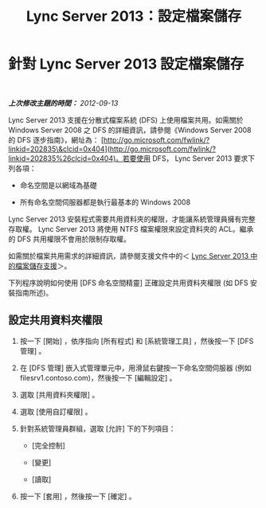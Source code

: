 ﻿---
title: Lync Server 2013：設定檔案儲存
TOCTitle: 設定檔案儲存
ms:assetid: a985be20-5a00-4f38-b45b-83dc82de3827
ms:mtpsurl: https://technet.microsoft.com/zh-tw/library/JJ205150(v=OCS.15)
ms:contentKeyID: 49291943
ms.date: 08/10/2015
mtps_version: v=OCS.15
ms.translationtype: HT
---

# 針對 Lync Server 2013 設定檔案儲存

 

_**上次修改主題的時間：** 2012-09-13_

Lync Server 2013 支援在分散式檔案系統 (DFS) 上使用檔案共用。如需關於 Windows Server 2008 之 DFS 的詳細資訊，請參閱《Windows Server 2008 的 DFS 逐步指南》，網址為： [http://go.microsoft.com/fwlink/?linkid=202835\&clcid=0x404](http://go.microsoft.com/fwlink/?linkid=202835%26clcid=0x404)。若要使用 DFS， Lync Server 2013 要求下列各項：

  - 命名空間是以網域為基礎

  - 所有命名空間伺服器都是執行最基本的 Windows 2008

Lync Server 2013 安裝程式需要共用資料夾的權限，才能讓系統管理員擁有完整存取權。 Lync Server 2013 將使用 NTFS 檔案權限來設定資料夾的 ACL。繼承的 DFS 共用權限不會用於限制存取權。

如需關於檔案共用需求的詳細資訊，請參閱支援文件中的＜ [Lync Server 2013 中的檔案儲存支援](lync-server-2013-file-storage-support.md)＞。

下列程序說明如何使用 \[DFS 命名空間精靈\] 正確設定共用資料夾權限 (如 DFS 安裝指南所述)。

## 設定共用資料夾權限

1.  按一下 \[開始\] ，依序指向 \[所有程式\] 和 \[系統管理工具\] ，然後按一下 \[DFS 管理\] 。

2.  在 \[DFS 管理\] 嵌入式管理單元中，用滑鼠右鍵按一下命名空間伺服器 (例如 filesrv1.contoso.com)，然後按一下 \[編輯設定\] 。

3.  選取 \[共用資料夾權限\] 。

4.  選取 \[使用自訂權限\] 。

5.  針對系統管理員群組，選取 \[允許\] 下的下列項目：
    
      - \[完全控制\]
    
      - \[變更\]
    
      - \[讀取\]

6.  按一下 \[套用\] ，然後按一下 \[確定\] 。

